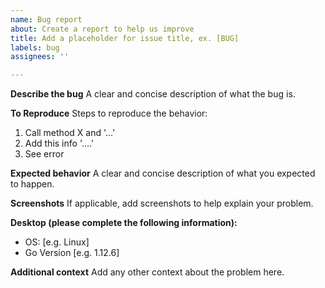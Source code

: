 ```yaml
---
name: Bug report
about: Create a report to help us improve
title: Add a placeholder for issue title, ex. [BUG]
labels: bug
assignees: ''

---
```


**Describe the bug**
A clear and concise description of what the bug is.

**To Reproduce**
Steps to reproduce the behavior:
1. Call method X and '...'
2. Add this info '....'
3. See error

**Expected behavior**
A clear and concise description of what you expected to happen.

**Screenshots**
If applicable, add screenshots to help explain your problem.

**Desktop (please complete the following information):**
 - OS: [e.g. Linux]
 - Go Version [e.g. 1.12.6]

**Additional context**
Add any other context about the problem here.
